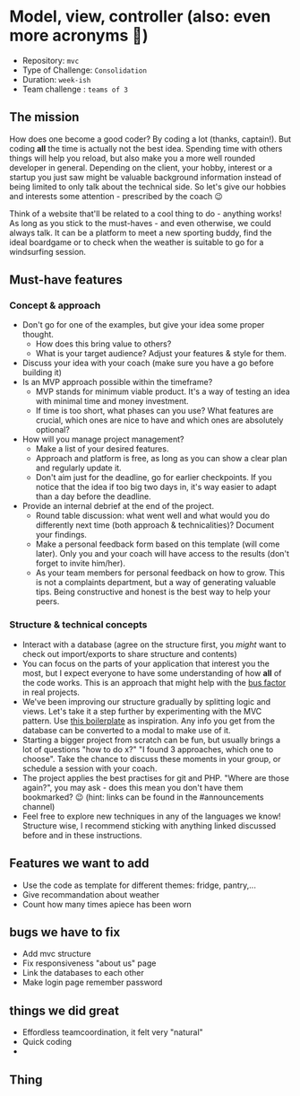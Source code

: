 # Model, view, controller (also: even more acronyms 🤔)

- Repository: `mvc`
- Type of Challenge: `Consolidation`
- Duration: `week-ish`
- Team challenge : `teams of 3`

## The mission
How does one become a good coder? By coding a lot (thanks, captain!).
But coding **all** the time is actually not the best idea.
Spending time with others things will help you reload, but also make you a more well rounded developer in general.
Depending on the client, your hobby, interest or a startup you just saw might be valuable background information instead of being limited to only talk about the technical side.
So let's give our hobbies and interests some attention - prescribed by the coach 😉

Think of a website that'll be related to a cool thing to do - anything works! As long as you stick to the must-haves - and even otherwise, we could always talk.
It can be a platform to meet a new sporting buddy, find the ideal boardgame or to check when the weather is suitable to go for a windsurfing session.

## Must-have features

### Concept & approach
- Don't go for one of the examples, but give your idea some proper thought.
    - How does this bring value to others?
    - What is your target audience? Adjust your features & style for them.
- Discuss your idea with your coach (make sure you have a go before building it)
- Is an MVP approach possible within the timeframe?
    - MVP stands for minimum viable product. It's a way of testing an idea with minimal time and money investment.
    - If time is too short, what phases can you use? What features are crucial, which ones are nice to have and which ones are absolutely optional?
- How will you manage project management?
    - Make a list of your desired features.
    - Approach and platform is free, as long as you can show a clear plan and regularly update it.
    - Don't aim just for the deadline, go for earlier checkpoints. If you notice that the idea if too big two days in, it's way easier to adapt than a day before the deadline.
- Provide an internal debrief at the end of the project.
    - Round table discussion: what went well and what would you do differently next time (both approach & technicalities)? Document your findings.
    - Make a personal feedback form based on this template (will come later). Only you and your coach will have access to the results (don't forget to invite him/her).
    - As your team members for personal feedback on how to grow. This is not a complaints department, but a way of generating valuable tips. Being constructive and honest is the best way to help your peers.

### Structure & technical concepts
- Interact with a database (agree on the structure first, you *might* want to check out import/exports to share structure and contents)
- You can focus on the parts of your application that interest you the most, but I expect everyone to have some understanding of how **all** of the code works. This is an approach that might help with the [bus factor](https://medium.com/tech-tajawal/the-bus-factor-6ea1a3ede6bd) in real projects.
- We've been improving our structure gradually by splitting logic and views. Let's take it a step further by experimenting with the MVC pattern. Use [this boilerplate](https://github.com/becodeorg/php-mvc-boilerplate) as inspiration. Any info you get from the database can be converted to a modal to make use of it.
- Starting a bigger project from scratch can be fun, but usually brings a lot of questions "how to do x?" "I found 3 approaches, which one to choose". Take the chance to discuss these moments in your group, or schedule a session with your coach.
- The project applies the best practises for git and PHP. "Where are those again?", you may ask - does this mean you don't have them bookmarked? 😉 (hint: links can be found in the #announcements channel)
- Feel free to explore new techniques in any of the languages we know! Structure wise, I recommend sticking with anything linked discussed before and in these instructions.

## Features we want to add
- Use the code as template for different themes: fridge, pantry,...     
- Give recommandation about weather
- Count how many times apiece has been worn

## bugs we have to fix
- Add mvc structure
- Fix responsiveness "about us" page 
- Link the databases to each other
- Make login page remember password

## things we did great
- Effordless teamcoordination, it felt very "natural"
- Quick coding
- 

## Thing
